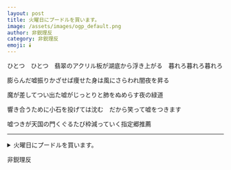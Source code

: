 ```yaml
---
layout: post
title: 火曜日にプードルを買います。
image: /assets/images/ogp_default.png
author: 非鋭理反
category: 非鋭理反
emoji: 🕯️
---
```


<div class="tanka-area"><div class="tanka">
<p>ひとつ　ひとつ　翡翠のアクリル板が湖底から浮き上がる　暮れろ暮れろ暮れろ</p>
<p>膨らんだ嘘振りかざせば痩せた身は風にさらわれ闇夜を昇る</p>
<p>魔が差してつい出た嘘がじっとりと肺をぬめらす夜の緑道</p>
<p>響き合うために小石を投げては沈む　だから笑って嘘をつきます</p>
<p>嘘つきが天国の門くぐるたび枠減っていく指定郷推薦</p></div></div>

---

<details><summary>火曜日にプードルを買います。</summary>
ひとつ　ひとつ　翡翠のアクリル板が湖底から浮き上がる　暮れろ暮れろ暮れろ<br/>
膨らんだ嘘振りかざせば痩せた身は風にさらわれ闇夜を昇る<br/>
魔が差してつい出た嘘がじっとりと肺をぬめらす夜の緑道<br/>
響き合うために小石を投げては沈む　だから笑って嘘をつきます<br/>
嘘つきが天国の門くぐるたび枠減っていく指定郷推薦<br/>
</details>

非鋭理反
